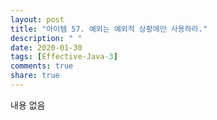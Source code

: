 ```yaml
---
layout: post
title: "아이템 57. 예외는 예외적 상황에만 사용하라."
description: " "
date: 2020-01-30
tags: [Effective-Java-3]
comments: true
share: true
---
```


내용 없음 